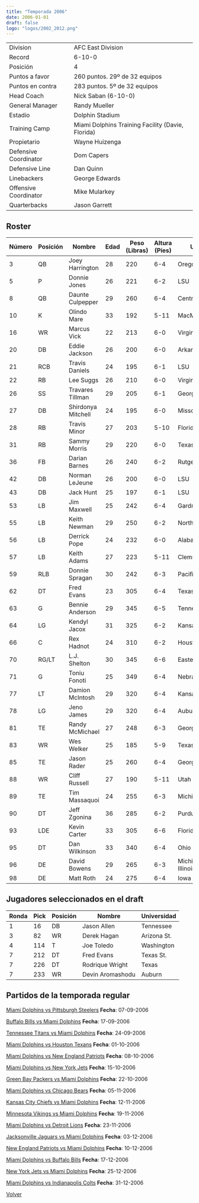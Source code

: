 ```yaml
---
title: "Temporada 2006"
date: 2006-01-01
draft: false
logo: "logos/2002_2012.png"
---
```


|                      |                      |
|-------------------------|---------------------------|
| Division               | AFC East Division            |
| Record                 | 6-10-0              |
| Posición               | 4            |
| Puntos a favor         | 260 puntos. 29º de 32 equipos           |
| Puntos en contra       | 283 puntos. 5º de 32 equipos       |
| Head Coach             | Nick Saban (6-10-0)               |
| General Manager        | Randy Mueller      |
| Estadio                | Dolphin Stadium             |
| Training Camp          | Miami Dolphins Training Facility (Davie, Florida)        |
| Propietario | Wayne Huizenga |
| Defensive Coordinator | Dom Capers |
| Defensive Line | Dan Quinn |
| Linebackers | George Edwards |
| Offensive Coordinator | Mike Mularkey |
| Quarterbacks | Jason Garrett |


## Roster

| Número | Posición | Nombre           | Edad | Peso (Libras) | Altura (Píes) | Universidad          |
|--------|----------|------------------|------|---------------|---------------|----------------------|
| 3 | QB | Joey Harrington | 28 | 220 | 6-4 | Oregon |
| 5 | P | Donnie Jones | 26 | 221 | 6-2 | LSU |
| 8 | QB | Daunte Culpepper | 29 | 260 | 6-4 | Central Florida |
| 10 | K | Olindo Mare | 33 | 192 | 5-11 | MacMurray,Syracuse |
| 16 | WR | Marcus Vick | 22 | 213 | 6-0 | Virginia Tech |
| 20 | DB | Eddie Jackson | 26 | 200 | 6-0 | Arkansas |
| 21 | RCB | Travis Daniels | 24 | 195 | 6-1 | LSU |
| 22 | RB | Lee Suggs | 26 | 210 | 6-0 | Virginia Tech |
| 26 | SS | Travares Tillman | 29 | 205 | 6-1 | Georgia Tech |
| 27 | DB | Shirdonya Mitchell | 24 | 195 | 6-0 | Missouri |
| 28 | RB | Travis Minor | 27 | 203 | 5-10 | Florida St. |
| 31 | RB | Sammy Morris | 29 | 220 | 6-0 | Texas Tech |
| 36 | FB | Darian Barnes | 26 | 240 | 6-2 | Rutgers,Hampton |
| 42 | DB | Norman LeJeune | 26 | 200 | 6-0 | LSU |
| 43 | DB | Jack Hunt | 25 | 197 | 6-1 | LSU |
| 53 | LB | Jim Maxwell | 25 | 242 | 6-4 | Gardner-Webb |
| 55 | LB | Keith Newman | 29 | 250 | 6-2 | North Carolina |
| 56 | LB | Derrick Pope | 24 | 232 | 6-0 | Alabama |
| 57 | LB | Keith Adams | 27 | 223 | 5-11 | Clemson |
| 59 | RLB | Donnie Spragan | 30 | 242 | 6-3 | Pacific,Stanford |
| 62 | DT | Fred Evans | 23 | 305 | 6-4 | Texas St. |
| 63 | G | Bennie Anderson | 29 | 345 | 6-5 | Tennessee St. |
| 64 | LG | Kendyl Jacox | 31 | 325 | 6-2 | Kansas St. |
| 66 | C | Rex Hadnot | 24 | 310 | 6-2 | Houston |
| 70 | RG/LT | L.J. Shelton | 30 | 345 | 6-6 | Eastern Michigan |
| 71 | G | Toniu Fonoti | 25 | 349 | 6-4 | Nebraska |
| 77 | LT | Damion McIntosh | 29 | 320 | 6-4 | Kansas St. |
| 78 | LG | Jeno James | 29 | 320 | 6-4 | Auburn |
| 81 | TE | Randy McMichael | 27 | 248 | 6-3 | Georgia |
| 83 | WR | Wes Welker | 25 | 185 | 5-9 | Texas Tech |
| 85 | TE | Jason Rader | 25 | 260 | 6-4 | Georgia,Marshall |
| 88 | WR | Cliff Russell | 27 | 190 | 5-11 | Utah |
| 89 | TE | Tim Massaquoi | 24 | 255 | 6-3 | Michigan |
| 90 | DT | Jeff Zgonina | 36 | 285 | 6-2 | Purdue |
| 93 | LDE | Kevin Carter | 33 | 305 | 6-6 | Florida |
| 95 | DT | Dan Wilkinson | 33 | 340 | 6-4 | Ohio St. |
| 96 | DE | David Bowens | 29 | 265 | 6-3 | Michigan,Western Illinois |
| 98 | DE | Matt Roth | 24 | 275 | 6-4 | Iowa |


## Jugadores seleccionados en el draft

| Ronda | Pick | Posición | Nombre           | Universidad          |
|-------|------|----------|------------------|----------------------|
| 1 | 16 | DB | Jason Allen | Tennessee |
| 3 | 82 | WR | Derek Hagan | Arizona St. |
| 4 | 114 | T | Joe Toledo | Washington |
| 7 | 212 | DT | Fred Evans | Texas St. |
| 7 | 226 | DT | Rodrique Wright | Texas |
| 7 | 233 | WR | Devin Aromashodu | Auburn |


## Partidos de la temporada regular

[Miami Dolphins vs Pittsburgh Steelers](/historia/partidos/mia-pit-20060907) **Fecha**: 07-09-2006

[Buffalo Bills vs Miami Dolphins](/historia/partidos/buf-mia-20060917) **Fecha**: 17-09-2006

[Tennessee Titans vs Miami Dolphins](/historia/partidos/ten-mia-20060924) **Fecha**: 24-09-2006

[Miami Dolphins vs Houston Texans](/historia/partidos/mia-hou-20061001) **Fecha**: 01-10-2006

[Miami Dolphins vs New England Patriots](/historia/partidos/mia-ne-20061008) **Fecha**: 08-10-2006

[Miami Dolphins vs New York Jets](/historia/partidos/mia-nyj-20061015) **Fecha**: 15-10-2006

[Green Bay Packers vs Miami Dolphins](/historia/partidos/gb-mia-20061022) **Fecha**: 22-10-2006

[Miami Dolphins vs Chicago Bears](/historia/partidos/mia-chi-20061105) **Fecha**: 05-11-2006

[Kansas City Chiefs vs Miami Dolphins](/historia/partidos/kc-mia-20061112) **Fecha**: 12-11-2006

[Minnesota Vikings vs Miami Dolphins](/historia/partidos/min-mia-20061119) **Fecha**: 19-11-2006

[Miami Dolphins vs Detroit Lions](/historia/partidos/mia-det-20061123) **Fecha**: 23-11-2006

[Jacksonville Jaguars vs Miami Dolphins](/historia/partidos/jax-mia-20061203) **Fecha**: 03-12-2006

[New England Patriots vs Miami Dolphins](/historia/partidos/ne-mia-20061210) **Fecha**: 10-12-2006

[Miami Dolphins vs Buffalo Bills](/historia/partidos/mia-buf-20061217) **Fecha**: 17-12-2006

[New York Jets vs Miami Dolphins](/historia/partidos/nyj-mia-20061225) **Fecha**: 25-12-2006

[Miami Dolphins vs Indianapolis Colts](/historia/partidos/mia-ind-20061231) **Fecha**: 31-12-2006





[Volver](/historia)